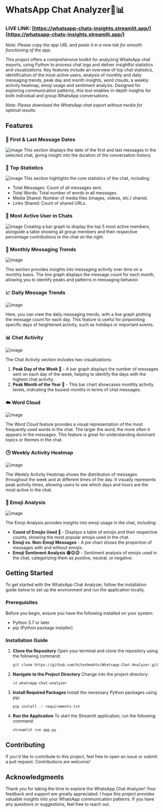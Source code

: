 # WhatsApp Chat Analyzer🔢📊

### **LIVE LINK:** [https://whatsapp-chats-insights.streamlit.app/](https://whatsapp-chats-insights.streamlit.app/)

_Note: Please copy the app URL and paste it in a new tab for smooth functioning of the app._

This project offers a comprehensive toolkit for analyzing WhatsApp chat exports, using Python to process chat logs and deliver insightful statistics and visualizations. Key features include an overview of top chat statistics, identification of the most active users, analysis of monthly and daily messaging trends, peak day and month insights, word clouds, a weekly activity heatmap, emoji usage and sentiment analysis. Designed for exploring communication patterns, this tool enables in-depth insights for both individual and group WhatsApp conversations.

_Note: Please download the WhatsApp chat export without media for optimal results._

## Features

### 📅 First & Last Message Dates

![image](https://github.com/user-attachments/assets/c61dbe16-2332-4abc-8d27-2696a0c74cc5)
This section displays the date of the first and last messages in the selected chat, giving insight into the duration of the conversation history.

### 👀 Top Statistics

![image](https://github.com/user-attachments/assets/caee7e71-4aaa-4bf2-8627-211e5d6d6a23)
This section highlights the core statistics of the chat, including:

- Total Messages: Count of all messages sent.
- Total Words: Total number of words in all messages.
- Media Shared: Number of media files (images, videos, etc.) shared.
- Links Shared: Count of shared URLs.

### 👑 Most Active User in Chats

![image](https://github.com/user-attachments/assets/ac9eb37b-9ce3-46a4-b1c6-bac82680cf80)
Creating a bar graph to display the top 5 most active members, alongside a table showing all group members and their respective percentage contributions to the chat on the right.

### 📅 Monthly Messaging Trends

![image](https://github.com/user-attachments/assets/134f5c5f-47ec-492d-8349-0b5cd608329e)

This section provides insights into messaging activity over time on a monthly basis. The line graph displays the message count for each month, allowing you to identify peaks and patterns in messaging behavior.

### 📈 Daily Message Trends

![image](https://github.com/user-attachments/assets/1dc6d656-77ee-4a76-89d9-1c034a18a9d3)

Here, you can view the daily messaging trends, with a line graph plotting the message count for each day. This feature is useful for pinpointing specific days of heightened activity, such as holidays or important events.

### 📊 Chat Activity

![image](https://github.com/user-attachments/assets/65865da0-aaab-46b5-9489-3a5cea97b8b7)

The Chat Activity section includes two visualizations:

1. **Peak Day of the Week 📅** - A bar graph displays the number of messages sent on each day of the week, helping to identify the days with the highest chat activity.
2. **Peak Month of the Year 📆** - This bar chart showcases monthly activity levels, indicating the busiest months in terms of chat messages.

### ☁️ Word Cloud

![image](https://github.com/user-attachments/assets/ca484307-5d4c-4948-bd48-2a5d9794f604)

The Word Cloud feature provides a visual representation of the most frequently used words in the chat. The larger the word, the more often it appears in the messages. This feature is great for understanding dominant topics or themes in the chat.

### 🕒 Weekly Activity Heatmap

![image](https://github.com/user-attachments/assets/1baf98da-72ce-4cec-83ca-0a77dd4d6c23)

The Weekly Activity Heatmap shows the distribution of messages throughout the week and at different times of the day. It visually represents peak activity times, allowing users to see which days and hours are the most active in the chat.

### 👀 Emoji Analysis

![image](https://github.com/user-attachments/assets/d20b7052-4b2f-4b8a-8f9b-458f035916b1)

The Emoji Analysis provides insights into emoji usage in the chat, including:

- **Count of Emojis Used 🔢** - Displays a table of emojis and their respective counts, showing the most popular emojis used in the chat.
- **Emoji vs. Non-Emoji Messages** - A pie chart shows the proportion of messages with and without emojis.
- **Emoji Sentiment Analysis 😁😐😕** - Sentiment analysis of emojis used in the chat, categorizing them as positive, neutral, or negative.

## Getting Started

To get started with the WhatsApp Chat Analyzer, follow the installation guide below to set up the environment and run the application locally.

### Prerequisites

Before you begin, ensure you have the following installed on your system:

- Python 3.7 or later
- pip (Python package installer)

### Installation Guide

1. **Clone the Repository**
   Open your terminal and clone the repository using the following command:

   ```bash
   git clone https://github.com/hiteshmahto/Whatsapp-Chat-Analyzer.git
   ```

2. **Navigate to the Project Directory**
   Change into the project directory:

   ```bash
   cd whatsapp-chat-analyzer
   ```

3. **Install Required Packages**
   Install the necessary Python packages using pip:

   ```bash
   pip install -r requirements.txt
   ```

4. **Run the Application**
   To start the Streamlit application, run the following command:

   ```bash
   streamlit run app.py
   ```

## Contributing

If you'd like to contribute to this project, feel free to open an issue or submit a pull request. Contributions are welcome!

## Acknowledgments

Thank you for taking the time to explore the WhatsApp Chat Analyzer! Your feedback and support are greatly appreciated. I hope this project provides valuable insights into your WhatsApp communication patterns. If you have any questions or suggestions, feel free to reach out.
